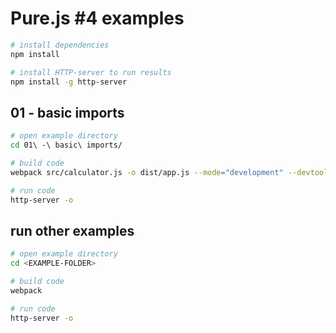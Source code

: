 # Pure.js \#4 examples

``` bash
# install dependencies
npm install

# install HTTP-server to run results
npm install -g http-server
```

## 01 - basic imports

``` bash
# open example directory
cd 01\ -\ basic\ imports/

# build code
webpack src/calculator.js -o dist/app.js --mode="development" --devtool="(none)"

# run code
http-server -o
```

## run other examples

``` bash
# open example directory
cd <EXAMPLE-FOLDER>

# build code
webpack

# run code
http-server -o
```
